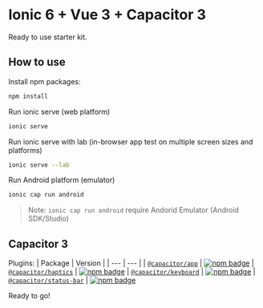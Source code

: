 # Ionic 6 + Vue 3 + Capacitor 3
Ready to use starter kit.

## How to use
Install npm packages:
```sh
npm install
```

Run ionic serve (web platform)
```sh
ionic serve
```

Run ionic serve with lab (in-browser app test on multiple screen sizes and platforms)
```sh
ionic serve --lab
```

Run Android platform (emulator)
```sh
ionic cap run android
```
> Note: `ionic cap run android` require Andorid Emulator (Android SDK/Studio)

## Capacitor 3
Plugins:
| Package | Version |
| --- | --- |
| [`@capacitor/app`](https://capacitorjs.com/docs/v3/apis/app) | [![npm badge](https://img.shields.io/npm/v/@capacitor/app?style=flat)](https://www.npmjs.com/package/@capacitor/app)
| [`@capacitor/haptics`](https://capacitorjs.com/docs/v3/apis/haptics) | [![npm badge](https://img.shields.io/npm/v/@capacitor/haptics?style=flat)](https://www.npmjs.com/package/@capacitor/haptics)
| [`@capacitor/keyboard`](https://capacitorjs.com/docs/v3/apis/keyboard) | [![npm badge](https://img.shields.io/npm/v/@capacitor/keyboard?style=flat)](https://www.npmjs.com/package/@capacitor/keyboard)
| [`@capacitor/status-bar`](https://capacitorjs.com/docs/v3/apis/status-bar) | [![npm badge](https://img.shields.io/npm/v/@capacitor/status-bar?style=flat)](https://www.npmjs.com/package/@capacitor/status-bar)

Ready to go!

